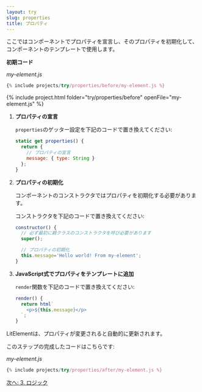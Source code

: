 ```yaml
---
layout: try
slug: properties
title: プロパティ
---
```


<!-- original:
In this step, you'll declare a property for your component, initialize the property, and use the value in the component's template. 

**Starting code**

_my-element.js_
-->

ここではコンポーネントでプロパティを宣言し、そのプロパティを初期化して、コンポーネントのテンプレートで使用します。

**初期コード**

_my-element.js_

```js
{% include projects/try/properties/before/my-element.js %}
```

{% include project.html folder="try/properties/before" openFile="my-element.js" %}

<!-- original:
1. **Declare a property.**

    In my-element.js, add the following `properties` getter to the `MyElement` class: 
    
    ```js
    static get properties() {
      return { message: { type: String } };
    }
    ```

    The code snippet above adds a string property called `message` to your element class.

2. **Initialize the property.**

    A good place to initialize property values is in your element constructor. 
        
    In my-element.js, add the following method to the `MyElement` class: 
    
    ```js
    constructor() {
      super();
      this.message = 'Hello world! From my-element';
    }
    ```

    The first line of code in the constructor (`super();`) calls the parent class constructor.

3. **Add the property to your template.**

    You can add properties to your LitElement templates with JavaScript expressions.

    In my-element.js, replace the existing `render` function with the following code:

    ```js
    render() {
      return html`
        <p>${this.message}</p>
      `;
    }
    ``` 

LitElement components update automatically when their properties change. 

Here's the completed code for this step:
-->
1. **プロパティの宣言**

    `properties`のゲッター設定を下記のコードで置き換えてください:
    
    ```js
    static get properties() {
      return {
        // プロパティの宣言
        message: { type: String }
      };
    }
    ```

2. **プロパティの初期化**

    コンポーネントのコンストラクタではプロパティを初期化する必要があります。
    
    コンストラクタを下記のコードで置き換えてください:
    
    ```js
    constructor() {
      // 必ず最初に親クラスのコンストラクタを呼び必要があります
      super();

      // プロパティの初期化
      this.message='Hello world! From my-element';
    }
    ```

3. **JavaScript式でプロパティをテンプレートに追加**

    `render`関数を下記のコードで置き換えてください:

    ```js
    render() {
      return html`
        <p>${this.message}</p>
      `;
    }
    ``` 

LitElementは、プロパティが変更されると自動的に更新されます。

このステップの完成したコードはこちらです:

_my-element.js_

```js
{% include projects/try/properties/after/my-element.js %}
```

<!-- original:
[Next: 3. Logic](logic)
-->
[次へ: 3. ロジック](logic)
